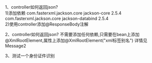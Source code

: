 1、controller如何返回json? <br/>
1)添加依赖 com.fasterxml.jackson.core jackson-core 2.5.4 com.fasterxml.jackson.core jackson-databind 2.5.4 <br/>
2)使用controller添加@ResponseBody注解

2、controller如何返回json? 不需要添加任何依赖,只需要在bean上添加@XmlRootElement,属性上添加@XmlRootElement("xml标签别名") 详情见Message2

3、测试一个身份证件识别
